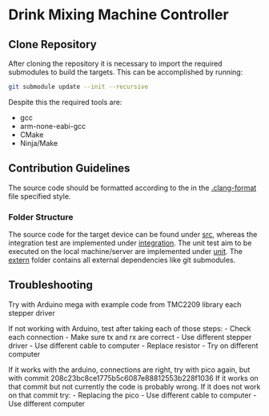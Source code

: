 # Drink Mixing Machine Controller

## Clone Repository

After cloning the repository it is necessary to import the required submodules to build the targets.
This can be accomplished by running:

```bash
git submodule update --init --recursive
```

Despite this the required tools are:

* gcc
* arm-none-eabi-gcc
* CMake
* Ninja/Make

## Contribution Guidelines

The source code should be formatted according to the in the [.clang-format](.clang-format) file specified style.

### Folder Structure

The source code for the target device can be found under [src](src), whereas the integration test are implemented under [integration](test/integration).
The unit test aim to be executed on the local machine/server are implemented under [unit](test/unit).
The [extern](extern) folder contains all external dependencies like git submodules.

## Troubleshooting

Try with Arduino mega with example code from TMC2209 library each stepper driver

If not working with Arduino, test after taking each of those steps:
    - Check each connection
    - Make sure tx and rx are correct
    - Use different stepper driver
    - Use different cable to computer
    - Replace resistor
    - Try on different computer
    
If it works with the arduino, connections are right, try with pico again, but with commit 208c23bc8ce1775b5c6087e88812553b228f1036
If it works on that commit but not currently the code is probably wrong.
If it does not work on that commit try:
    - Replacing the pico
    - Use different cable to computer
    - Use different computer

